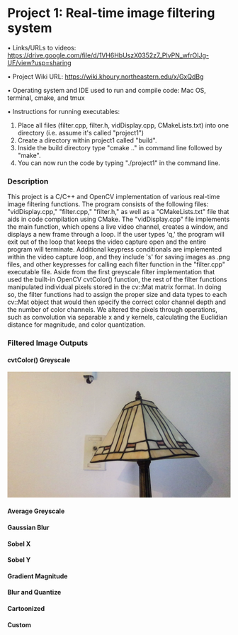 # Project 1: Real-time image filtering system

• Links/URLs to videos: https://drive.google.com/file/d/1VH6HbUszX0352z7_PlvPN_wfrOIJg-UF/view?usp=sharing 

• Project Wiki URL: https://wiki.khoury.northeastern.edu/x/GxQdBg

• Operating system and IDE used to run and compile code: Mac OS, terminal, cmake, and tmux

• Instructions for running executables: <br /> 
1. Place all files (filter.cpp, filter.h, vidDisplay.cpp, CMakeLists.txt)  into one directory (i.e. assume it's called "project1") <br />
2. Create a directory within project1 called "build". <br />
3. Inside the build directory type "cmake .." in command line followed by "make". <br />
4. You can now run the code by typing "./project1" in the command line.

### Description

This project is a C/C++ and OpenCV implementation of various real-time image filtering functions. The program consists of the following files: "vidDisplay.cpp," "filter.cpp," "filter.h," as well as a "CMakeLists.txt" file that aids in code compilation using CMake. The "vidDisplay.cpp" file implements the main function, which opens a live video channel, creates a window, and displays a new frame through a loop. If the user types 'q,' the program will exit out of the loop that keeps the video capture open and the entire program will terminate. Additional keypress conditionals are implemented within the video capture loop, and they include 's' for saving images as .png files, and other keypresses for calling each filter function in the "filter.cpp" executable file. Aside from the first greyscale filter implementation that used the built-in OpenCV cvtColor() function, the rest of the filter functions manipulated individual pixels stored in the cv::Mat matrix format. In doing so, the filter functions had to assign the proper size and data types to each cv::Mat object that would then specify the correct color channel depth and the number of color channels. We altered the pixels through operations, such as convolution via separable x and y kernels, calculating the Euclidian distance for magnitude, and color quantization. 

### Filtered Image Outputs

#### cvtColor() Greyscale

![Greyscale](image_samples/lamp0.png)
#### Average Greyscale

#### Gaussian Blur

#### Sobel X

#### Sobel Y

#### Gradient Magnitude

#### Blur and Quantize

#### Cartoonized

#### Custom
